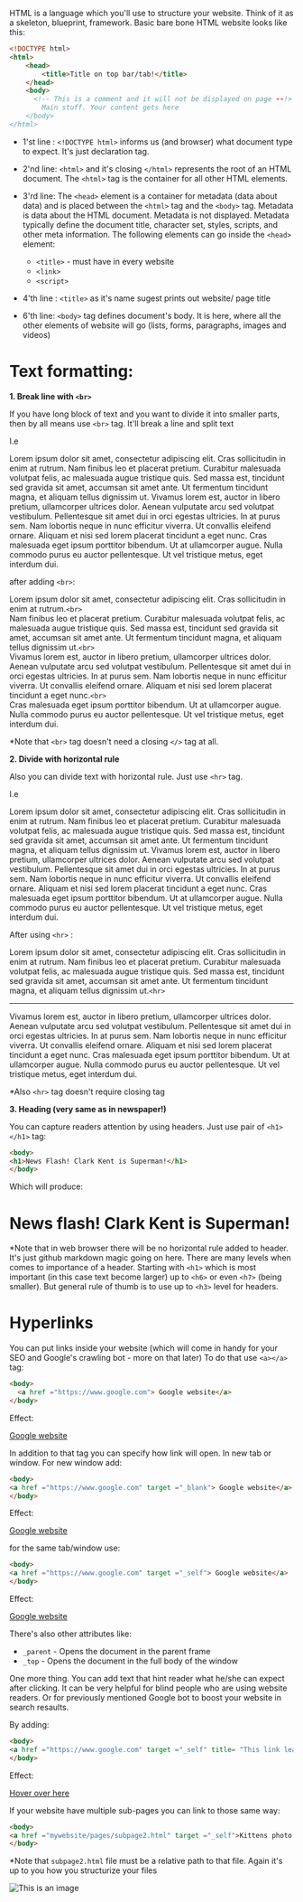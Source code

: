 HTML is a language which you'll use to structure your website.
Think of it as a skeleton, blueprint, framework.
Basic bare bone HTML website looks like this:
```html
<!DOCTYPE html>
<html>
    <head>
        <title>Title on top bar/tab!</title>
    </head>
    <body>
      <!-- This is a comment and it will not be displayed on page --!>
        Main stuff. Your content gets here
    </body>
</html>
```

- 1'st line :  ```<!DOCTYPE html>``` informs us (and browser) what document type to expect. It's just declaration tag.


- 2'nd line: ```<html>``` and it's closing ```</html>``` represents the root of an HTML document.
The ```<html>``` tag is the container for all other HTML elements.


- 3'rd line: The ```<head>``` element is a container for metadata (data about data) and is placed between the ```<html>``` tag and the ```<body>``` tag.
Metadata is data about the HTML document. Metadata is not displayed.
Metadata typically define the document title, character set, styles, scripts, and other meta information.
The following elements can go inside the ```<head>``` element:
    - ```<title>``` - must have in every website
    - ```<link>```
    - ```<script>```


- 4'th line : ```<title>``` as it's name sugest prints out website/ page title


- 6'th line: ```<body>``` tag defines document's body. It is here, where all the other elements of website will go (lists, forms, paragraphs, images and videos)


# Text formatting:

<b>1. Break line with ```<br>```</b>

If you have long block of text and you want to divide it into smaller parts, then by all means use ```<br>``` tag. It'll break a line and split text

I.e

Lorem ipsum dolor sit amet, consectetur adipiscing elit. Cras sollicitudin in enim at rutrum. Nam finibus leo et placerat pretium. Curabitur malesuada volutpat felis, ac malesuada augue tristique quis. Sed massa est, tincidunt sed gravida sit amet, accumsan sit amet ante. Ut fermentum tincidunt magna, et aliquam tellus dignissim ut. Vivamus lorem est, auctor in libero pretium, ullamcorper ultrices dolor. Aenean vulputate arcu sed volutpat vestibulum. Pellentesque sit amet dui in orci egestas ultricies. In at purus sem. Nam lobortis neque in nunc efficitur viverra. Ut convallis eleifend ornare. Aliquam et nisi sed lorem placerat tincidunt a eget nunc. Cras malesuada eget ipsum porttitor bibendum. Ut at ullamcorper augue. Nulla commodo purus eu auctor pellentesque. Ut vel tristique metus, eget interdum dui.

after adding ```<br>```:

Lorem ipsum dolor sit amet, consectetur adipiscing elit. Cras sollicitudin in enim at rutrum.```<br>``` <br> Nam finibus leo et placerat pretium. Curabitur malesuada volutpat felis, ac malesuada augue tristique quis. Sed massa est, tincidunt sed gravida sit amet, accumsan sit amet ante. Ut fermentum tincidunt magna, et aliquam tellus dignissim ut.```<br>``` <br>Vivamus lorem est, auctor in libero pretium, ullamcorper ultrices dolor. Aenean vulputate arcu sed volutpat vestibulum. Pellentesque sit amet dui in orci egestas ultricies. In at purus sem. Nam lobortis neque in nunc efficitur viverra. Ut convallis eleifend ornare. Aliquam et nisi sed lorem placerat tincidunt a eget nunc.```<br>``` <br>Cras malesuada eget ipsum porttitor bibendum. Ut at ullamcorper augue. Nulla commodo purus eu auctor pellentesque. Ut vel tristique metus, eget interdum dui.

*Note that ```<br>``` tag doesn't need a closing ```</>``` tag at all.

 <b>2. Divide with horizontal rule</b>

Also you can divide text with horizontal rule. Just use ```<hr>``` tag.

I.e

Lorem ipsum dolor sit amet, consectetur adipiscing elit. Cras sollicitudin in enim at rutrum. Nam finibus leo et placerat pretium. Curabitur malesuada volutpat felis, ac malesuada augue tristique quis. Sed massa est, tincidunt sed gravida sit amet, accumsan sit amet ante. Ut fermentum tincidunt magna, et aliquam tellus dignissim ut. Vivamus lorem est, auctor in libero pretium, ullamcorper ultrices dolor. Aenean vulputate arcu sed volutpat vestibulum. Pellentesque sit amet dui in orci egestas ultricies. In at purus sem. Nam lobortis neque in nunc efficitur viverra. Ut convallis eleifend ornare. Aliquam et nisi sed lorem placerat tincidunt a eget nunc. Cras malesuada eget ipsum porttitor bibendum. Ut at ullamcorper augue. Nulla commodo purus eu auctor pellentesque. Ut vel tristique metus, eget interdum dui.

After using ```<hr>``` :

Lorem ipsum dolor sit amet, consectetur adipiscing elit. Cras sollicitudin in enim at rutrum. Nam finibus leo et placerat pretium. Curabitur malesuada volutpat felis, ac malesuada augue tristique quis. Sed massa est, tincidunt sed gravida sit amet, accumsan sit amet ante. Ut fermentum tincidunt magna, et aliquam tellus dignissim ut.```<hr>```<hr> Vivamus lorem est, auctor in libero pretium, ullamcorper ultrices dolor. Aenean vulputate arcu sed volutpat vestibulum. Pellentesque sit amet dui in orci egestas ultricies. In at purus sem. Nam lobortis neque in nunc efficitur viverra. Ut convallis eleifend ornare. Aliquam et nisi sed lorem placerat tincidunt a eget nunc. Cras malesuada eget ipsum porttitor bibendum. Ut at ullamcorper augue. Nulla commodo purus eu auctor pellentesque. Ut vel tristique metus, eget interdum dui.

*Also ```<hr>``` tag doesn't require closing tag

<b>3. Heading (very same as in newspaper!)</b>

You can capture readers attention by using headers. Just use pair of ```<h1></h1>``` tag:

```html
<body>
<h1>News Flash! Clark Kent is Superman!</h1>
</body>
```

Which will produce:

# News flash! Clark Kent is Superman!

*Note that in web browser there will be no horizontal rule added to header. It's just github markdown magic going on here.
There are many levels when comes to importance of a header. Starting with ```<h1>``` which is most important (in this case text become larger) up to ```<h6>``` or even ```<h7>``` (being smaller). But general rule of thumb is to use up to ```<h3>``` level for headers.

# Hyperlinks

You can put links inside your website (which will come in handy for your SEO and Google's crawling bot - more on that later)
To do that use ```<a></a>``` tag:

```html
<body>
  <a href ="https://www.google.com"> Google website</a>
</body>
```

Effect:

<a href ="https://www.google.com"> Google website</a>

In addition to that tag you can specify how link will open. In new tab or window.
For new window  add:

```html
<body>
<a href ="https://www.google.com" target ="_blank"> Google website</a>
</body>
```

Effect:

<a href ="https://www.google.com" target ="_blank"> Google website</a>

for the same tab/window use:

```html
<body>
<a href ="https://www.google.com" target ="_self"> Google website</a>
</body>
```
Effect:

<a href ="https://www.google.com" target ="_self"> Google website</a>

There's also other attributes like:
- ```_parent``` - Opens the document in the parent frame
- ```_top``` - Opens the document in the full body of the window

One more thing. You can add text that hint reader what he/she can expect after clicking. It can be very helpful for blind people who are using website readers. Or for previously mentioned Google bot to boost your website in search resaults.

By adding:

```html
<body>
<a href ="https://www.google.com" target ="_self" title= "This link lead you to Google"> Hover over here</a>
</body>
```
Effect:

<a href ="https://www.google.com" target ="_self" title= "This link lead you to Google"> Hover over here</a>

If your website have multiple sub-pages you can link to those same way:

```html
<body>
<a href ="mywebsite/pages/subpage2.html" target ="_self">Kittens photo album</a>
</body>
```
*Note that ```subpage2.html``` file must be a relative path to that file. Again it's up to you how you structurize your files

![This is an image](https://myoctocat.com/assets/images/base-octocat.svg)
